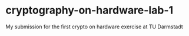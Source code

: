 # cryptography-on-hardware-lab-1
My submission for the first crypto on hardware exercise at TU Darmstadt
